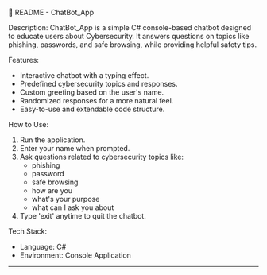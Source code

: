 📘 README - ChatBot_App

Description:
ChatBot_App is a simple C# console-based chatbot designed to educate users about Cybersecurity. It answers questions on topics like phishing, passwords, and safe browsing, while providing helpful safety tips.

Features:
- Interactive chatbot with a typing effect.
- Predefined cybersecurity topics and responses.
- Custom greeting based on the user's name.
- Randomized responses for a more natural feel.
- Easy-to-use and extendable code structure.

How to Use:
1. Run the application.
2. Enter your name when prompted.
3. Ask questions related to cybersecurity topics like:
   - phishing
   - password
   - safe browsing
   - how are you
   - what's your purpose
   - what can I ask you about
4. Type 'exit' anytime to quit the chatbot.

Tech Stack:
- Language: C#
- Environment: Console Application

-----------------------------------------------------------------------------------------------------------------------------------------------------------------------


